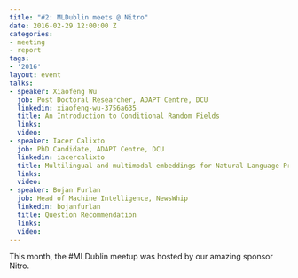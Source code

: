 ```yaml
---
title: "#2: MLDublin meets @ Nitro"
date: 2016-02-29 12:00:00 Z
categories:
- meeting
- report
tags:
- '2016'
layout: event
talks:
- speaker: Xiaofeng Wu
  job: Post Doctoral Researcher, ADAPT Centre, DCU
  linkedin: xiaofeng-wu-3756a635
  title: An Introduction to Conditional Random Fields
  links: 
  video: 
- speaker: Iacer Calixto
  job: PhD Candidate, ADAPT Centre, DCU
  linkedin: iacercalixto
  title: Multilingual and multimodal embeddings for Natural Language Processing
  links: 
  video: 
- speaker: Bojan Furlan
  job: Head of Machine Intelligence, NewsWhip
  linkedin: bojanfurlan
  title: Question Recommendation
  links: 
  video: 
---
```


This month, the #MLDublin meetup was hosted by our amazing sponsor Nitro.
